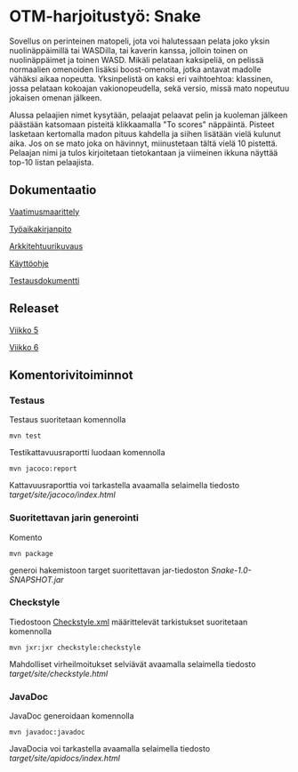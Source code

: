 

# OTM-harjoitustyö: Snake

Sovellus on perinteinen matopeli, jota voi halutessaan pelata joko yksin nuolinäppäimillä tai WASDilla, tai kaverin kanssa, jolloin toinen on nuolinäppäimet ja toinen WASD. Mikäli pelataan kaksipeliä, on pelissä normaalien omenoiden lisäksi boost-omenoita, jotka antavat madolle vähäksi aikaa nopeutta. Yksinpelistä on kaksi eri vaihtoehtoa: klassinen, jossa pelataan kokoajan vakionopeudella, sekä versio, missä mato nopeutuu jokaisen omenan jälkeen.

Alussa pelaajien nimet kysytään, pelaajat pelaavat pelin ja kuoleman jälkeen päästään katsomaan pisteitä klikkaamalla "To scores" näppäintä. Pisteet lasketaan kertomalla madon pituus kahdella ja siihen lisätään vielä kulunut aika. Jos on se mato joka on hävinnyt, miinustetaan tältä vielä 10 pistettä. Pelaajan nimi ja tulos kirjoitetaan tietokantaan ja viimeinen ikkuna näyttää top-10 listan pelaajista.  

## Dokumentaatio

[Vaatimusmaarittely](https://github.com/hallssus/omt-harjoitustyo/blob/master/dokumentaatio/vaatimusmaarittely.md)

[Työaikakirjanpito](https://github.com/hallssus/omt-harjoitustyo/blob/master/dokumentaatio/tyoaikakirjanpito.md)

[Arkkitehtuurikuvaus](https://github.com/hallssus/omt-harjoitustyo/blob/master/dokumentaatio/arkkitehtuuri.md)

[Käyttöohje](https://github.com/hallssus/omt-harjoitustyo/blob/master/dokumentaatio/kayttoohje.md)

[Testausdokumentti](https://github.com/hallssus/omt-harjoitustyo/blob/master/dokumentaatio/testaus.md)

## Releaset

[Viikko 5](https://github.com/hallssus/omt-harjoitustyo/releases)

[Viikko 6](https://github.com/hallssus/omt-harjoitustyo/releases/tag/Viikko6)

## Komentorivitoiminnot

### Testaus

Testaus suoritetaan komennolla

	mvn test

Testikattavuusraportti luodaan komennolla

	mvn jacoco:report

Kattavuusraporttia voi tarkastella avaamalla selaimella tiedosto *target/site/jacoco/index.html*

### Suoritettavan jarin generointi

Komento 

	mvn package

generoi hakemistoon target suoritettavan jar-tiedoston *Snake-1.0-SNAPSHOT.jar*

### Checkstyle

Tiedostoon [Checkstyle.xml](https://github.com/hallssus/omt-harjoitustyo/blob/master/Snake/checkstyle.xml) määrittelevät tarkistukset suoritetaan komennolla

	mvn jxr:jxr checkstyle:checkstyle

Mahdolliset virheilmoitukset selviävät avaamalla selaimella tiedosto *target/site/checkstyle.html*

### JavaDoc

JavaDoc generoidaan komennolla 

	mvn javadoc:javadoc

JavaDocia voi tarkastella avaamalla selaimella tiedosto *target/site/apidocs/index.html*
